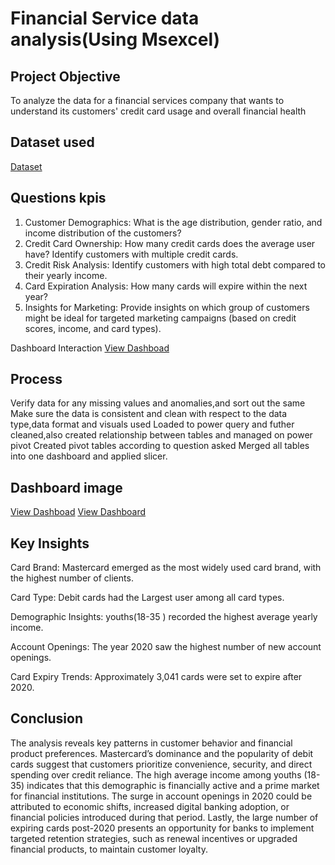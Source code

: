 # Financial Service data analysis(Using Msexcel)
## Project Objective
To analyze the data for a financial services company that wants to understand its customers' credit  card usage and overall financial health
## Dataset used
<a href="https://drive.google.com/drive/mobile/folders/1MlQUEi8-dObad5e-tGk8rzr5pAYj-BcX?usp=sharing">Dataset</a>
## Questions kpis
1. Customer Demographics: What is the age distribution, gender ratio, and income 
distribution of the customers? 
2. Credit Card Ownership: How many credit cards does the average user have? Identify 
customers with multiple credit cards. 
3. Credit Risk Analysis: Identify customers with high total debt compared to their yearly 
income. 
4. Card Expiration Analysis: How many cards will expire within the next year? 
5. Insights for Marketing: Provide insights on which group of customers might be ideal for 
targeted marketing campaigns (based on credit scores, income, and card types).

Dashboard Interaction <a href="https://github.com/Me1rem/Data-analysis/blob/main/community%20dataset%20(Recovered).xlsx">View Dashboad</a>

## Process
Verify data for any missing values and anomalies,and sort out the same
Make sure the data is consistent and clean with respect to the data type,data format and visuals used
Loaded to power query and futher cleaned,also created relationship between tables and managed on power pivot
Created pivot tables according to question asked
Merged all tables into one dashboard and applied slicer.

## Dashboard image
<a href="https://github.com/Me1rem/Data-analysis/blob/main/Screenshot%202025-02-28%20075024.png">View Dashboad</a>
<a href="https://github.com/Me1rem/Data-analysis/blob/main/Screenshot%202025-02-28%20081736.png">View Dashboard</a>

## Key Insights
Card Brand: Mastercard emerged as the most widely used card brand, with the highest number of clients.

Card Type: Debit cards had the Largest user among all card types.

Demographic Insights: youths(18-35 ) recorded the highest average yearly income.

Account Openings: The year 2020 saw the highest number of new account openings.

Card Expiry Trends: Approximately 3,041 cards were set to expire after 2020.

## Conclusion
The analysis reveals key patterns in customer behavior and financial product preferences. Mastercard’s dominance and the popularity of debit cards suggest that customers prioritize convenience, security, and direct spending over credit reliance. The high average income among youths (18-35) indicates that this demographic is financially active and a prime market for financial institutions. The surge in account openings in 2020 could be attributed to economic shifts, increased digital banking adoption, or financial policies introduced during that period. Lastly, the large number of expiring cards post-2020 presents an opportunity for banks to implement targeted retention strategies, such as renewal incentives or upgraded financial products, to maintain customer loyalty.




